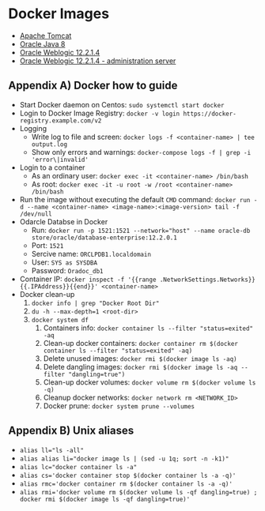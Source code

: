 # Docker Images

* [Apache Tomcat](/apache-tomcat)
* [Oracle Java 8](/oracle-java-8)
* [Oracle Weblogic 12.2.1.4](/oracle-weblogic-12.2.1.4)
* [Oracle Weblogic 12.2.1.4 - administration server](/oracle-weblogic-12.2.1.4-admin-server)

## Appendix A) Docker how to guide
* Start Docker daemon on Centos: `sudo systemctl start docker`
* Login to Docker Image Registry: `docker -v login https://docker-registry.example.com/v2`
* Logging
    * Write log to file and screen: `docker logs -f <container-name> | tee output.log`
    * Show only errors and warnings: `docker-compose logs -f | grep -i 'error\|invalid'`
* Login to a container 
    * As an ordinary user: `docker exec -it <container-name> /bin/bash`
    * As root: `docker exec -it -u root -w /root <container-name> /bin/bash`
* Run the image without executing the default `CMD` command: `docker run -d --name <container-name> <image-name>:<image-version> tail -f /dev/null`
* Odarcle Databse in Docker
    * Run: `docker run -p 1521:1521 --network="host" --name oracle-db store/oracle/database-enterprise:12.2.0.1`
    * Port: `1521`
    * Sercive name: `ORCLPDB1.localdomain`
    * User: `SYS as SYSDBA`
    * Password: `Oradoc_db1`
* Container IP: `docker inspect -f '{{range .NetworkSettings.Networks}}{{.IPAddress}}{{end}}' <container-name>`
* Docker clean-up
    1. `docker info | grep "Docker Root Dir"`
    1. `du -h --max-depth=1 <root-dir>`
    1. `docker system df`
        1. Containers info: `docker container ls --filter "status=exited" -aq` 
        1. Clean-up docker containers: `docker container rm $(docker container ls --filter "status=exited" -aq)`
        1. Delete unused images: `docker rmi $(docker image ls -aq)` 
        1. Delete dangling images: `docker rmi $(docker image ls -aq --filter "dangling=true")`
        1. Clean-up docker volumes: `docker volume rm $(docker volume ls -q)`
        1. Cleanup docker networks: `docker network rm <NETWORK_ID>`
        1. Docker prune: `docker system prune --volumes`

## Appendix B) Unix aliases
* `alias ll="ls -all"`
* `alias alias li="docker image ls | (sed -u 1q; sort -n -k1)"`
* `alias lc="docker container ls -a"`
* `alias cs='docker container stop $(docker container ls -a -q)'`
* `alias rmc='docker container rm $(docker container ls -a -q)'`
* `alias rmi='docker volume rm $(docker volume ls -qf dangling=true) ; docker rmi $(docker image ls -qf dangling=true)'`
